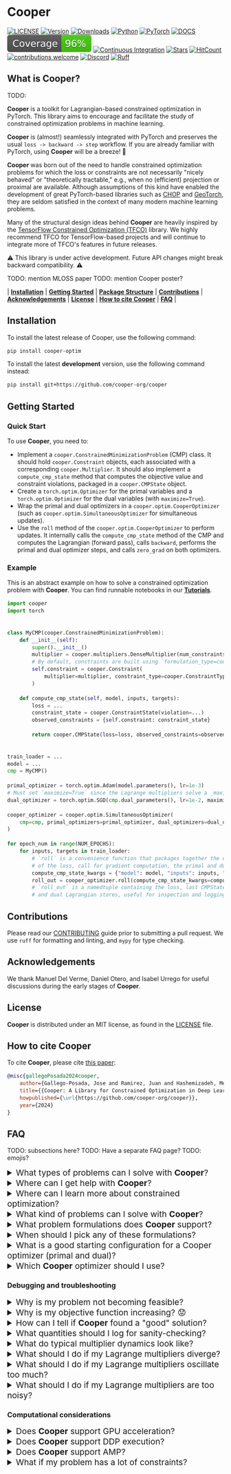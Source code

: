 # Cooper

[![LICENSE](https://img.shields.io/pypi/l/cooper-optim)](https://github.com/cooper-org/cooper/tree/master/LICENSE)
[![Version](https://img.shields.io/pypi/v/cooper-optim?label=version)](https://pypi.python.org/pypi/cooper-optim)
[![Downloads](https://img.shields.io/pepy/dt/cooper-optim?color=blue)](https://pypi.python.org/pypi/cooper-optim)
[![Python](https://img.shields.io/pypi/pyversions/cooper-optim?label=Python&logo=python&logoColor=white)](https://pypi.python.org/pypi/cooper-optim)
[![PyTorch](https://img.shields.io/badge/PyTorch-1.13.1+-EE4C2C?logo=pytorch)](https://pytorch.org/docs/stable/index.html)
[![DOCS](https://img.shields.io/readthedocs/cooper)](https://cooper.readthedocs.io/en/latest/?version=latest)
[![Coverage badge](https://raw.githubusercontent.com/cooper-org/cooper/python-coverage-comment-action-data/badge.svg)](https://github.com/cooper-org/cooper/tree/python-coverage-comment-action-data)
[![Continuous Integration](https://github.com/cooper-org/cooper/actions/workflows/ci.yml/badge.svg)](https://github.com/cooper-org/cooper/actions/workflows/ci.yml)
[![Stars](https://img.shields.io/github/stars/cooper-org/cooper)](https://github.com/cooper-org/cooper)
[![HitCount](https://img.shields.io/endpoint?url=https://hits.dwyl.com/cooper-org/cooper.json&color=brightgreen)](https://cooper.readthedocs.io/en/latest/?version=latest)
[![contributions welcome](https://img.shields.io/badge/contributions-welcome-brightgreen)](https://github.com/cooper-org/cooper/issues)
[![Discord](https://img.shields.io/badge/Discord-5865F2?logo=discord&logoColor=white)](https://discord.gg/Aq5PjH8m6E)
[![Ruff](https://img.shields.io/endpoint?url=https://raw.githubusercontent.com/astral-sh/ruff/main/assets/badge/v2.json)](https://github.com/astral-sh/ruff)

## What is Cooper?

TODO:

**Cooper** is a toolkit for Lagrangian-based constrained optimization in PyTorch.
This library aims to encourage and facilitate the study of constrained
optimization problems in machine learning.

**Cooper** is (almost!) seamlessly integrated with PyTorch and preserves the
usual `loss -> backward -> step` workflow. If you are already familiar with
PyTorch, using **Cooper** will be a breeze! 🙂

**Cooper** was born out of the need to handle constrained optimization problems
for which the loss or constraints are not necessarily "nicely behaved"
or "theoretically tractable," e.g., when no (efficient) projection or proximal
are available. Although assumptions of this kind have enabled the development of
great PyTorch-based libraries such as [CHOP](https://github.com/openopt/chop)
and [GeoTorch](https://github.com/Lezcano/geotorch), they are seldom satisfied
in the context of many modern machine learning problems.

Many of the structural design ideas behind **Cooper** are heavily inspired by
the [TensorFlow Constrained Optimization (TFCO)](https://github.com/google-research/tensorflow_constrained_optimization)
library. We highly recommend TFCO for TensorFlow-based projects and will
continue to integrate more of TFCO's features in future releases.

⚠️ This library is under active development. Future API changes might break backward
compatibility. ⚠️

TODO: mention MLOSS paper
TODO: mention Cooper poster?

| [**Installation**](#installation) | [**Getting Started**](#getting-started) | [**Package Structure**](#package-structure) | [**Contributions**](#contributions) | [**Acknowledgements**](#acknowledgements) | [**License**](#license) | [**How to cite Cooper**](#how-to-cite-cooper) | [**FAQ**](#faq) |

## Installation

To install the latest release of Cooper, use the following command:

```bash
pip install cooper-optim
```

To install the latest **development** version, use the following command instead:

```bash
pip install git+https://github.com/cooper-org/cooper
```

## Getting Started

### Quick Start

To use **Cooper**, you need to:

- Implement a `cooper.ConstrainedMinimizationProblem` (CMP) class. It should hold `cooper.Constraint` objects, each associated with a corresponding `cooper.Multiplier`. It should also implement a `compute_cmp_state` method that computes the objective value and constraint violations, packaged in a `cooper.CMPState` object.
- Create a `torch.optim.Optimizer` for the primal variables and a `torch.optim.Optimizer` for the dual variables (with `maximize=True`).
- Wrap the primal and dual optimizers in a `cooper.optim.CooperOptimizer` (such as `cooper.optim.SimultaneousOptimizer` for simultaneous updates).
- Use the `roll` method of the `cooper.optim.CooperOptimizer` to perform updates. It internally calls the `compute_cmp_state` method of the CMP and computes the Lagrangian (forward pass), calls `backward`, performs the primal and dual optimizer steps, and calls `zero_grad` on both optimizers.

### Example

This is an abstract example on how to solve a constrained optimization problem with
**Cooper**. You can find runnable notebooks in our [**Tutorials**](https://cooper.readthedocs.io/en/master/notebooks/index.html).

```python
import cooper
import torch


class MyCMP(cooper.ConstrainedMinimizationProblem):
    def __init__(self):
        super().__init__()
        multiplier = cooper.multipliers.DenseMultiplier(num_constraints=..., device=...)
        # By default, constraints are built using `formulation_type=cooper.LagrangianFormulation`
        self.constraint = cooper.Constraint(
            multiplier=multiplier, constraint_type=cooper.ConstraintType.INEQUALITY
        )

    def compute_cmp_state(self, model, inputs, targets):
        loss = ...
        constraint_state = cooper.ConstraintState(violation=...)
        observed_constraints = {self.constraint: constraint_state}

        return cooper.CMPState(loss=loss, observed_constraints=observed_constraints)


train_loader = ...
model = ...
cmp = MyCMP()

primal_optimizer = torch.optim.Adam(model.parameters(), lr=1e-3)
# Must set `maximize=True` since the Lagrange multipliers solve a _maximization_ problem
dual_optimizer = torch.optim.SGD(cmp.dual_parameters(), lr=1e-2, maximize=True)

cooper_optimizer = cooper.optim.SimultaneousOptimizer(
    cmp=cmp, primal_optimizers=primal_optimizer, dual_optimizers=dual_optimizer
)

for epoch_num in range(NUM_EPOCHS):
    for inputs, targets in train_loader:
        # `roll` is a convenience function that packages together the evaluation
        # of the loss, call for gradient computation, the primal and dual updates and zero_grad
        compute_cmp_state_kwargs = {"model": model, "inputs": inputs, "targets": targets}
        roll_out = cooper_optimizer.roll(compute_cmp_state_kwargs=compute_cmp_state_kwargs)
        # `roll_out` is a namedtuple containing the loss, last CMPState, and the primal
        # and dual Lagrangian stores, useful for inspection and logging
```

## Contributions

Please read our [CONTRIBUTING](https://github.com/cooper-org/cooper/tree/master/.github/CONTRIBUTING.md) guide prior to submitting a pull request. We use `ruff` for formatting and linting, and `mypy` for type checking.

## Acknowledgements

We thank Manuel Del Verme, Daniel Otero, and Isabel Urrego for useful discussions during the early stages of **Cooper**.

## License

**Cooper** is distributed under an MIT license, as found in the
[LICENSE](https://github.com/cooper-org/cooper/tree/master/LICENSE) file.

## How to cite **Cooper**

To cite **Cooper**, please cite [this paper](link-to-paper):

```bibtex
@misc{gallegoPosada2024cooper,
    author={Gallego-Posada, Jose and Ramirez, Juan and Hashemizadeh, Meraj and Lacoste-Julien, Simon},
    title={{Cooper: A Library for Constrained Optimization in Deep Learning}},
    howpublished={\url{https://github.com/cooper-org/cooper}},
    year={2024}
}
```

## FAQ

TODO: subsections here?
TODO: Have a separate FAQ page?
TODO: emojis?

<details>
  <summary style="font-size: 1.2rem;">
    What types of problems can I solve with <b>Cooper</b>?
  </summary>
  <div style="margin-left: 20px;">
    Answer here. For convex problems or problems with special structure, suggest other libraries.
  </div>
</details>

<details>
  <summary style="font-size: 1.2rem;">
    Where can I get help with <b>Cooper</b>?
  </summary>
  <div style="margin-left: 20px;">
    You can ask questions and get help on our <a href="https://discord.gg/Aq5PjH8m6E">Discord server</a>.
  </div>
</details>

<details>
  <summary style="font-size: 1.2rem;">
    Where can I learn more about constrained optimization?
  </summary>
  <div style="margin-left: 20px;">
    You can find more on convex constrained optimization in the book <a href="https://web.stanford.edu/~boyd/cvxbook/">Convex Optimization</a> by Boyd and Vandenberghe.
    For non-convex constrained optimization, you can check out the book <a href="http://athenasc.com/nonlinbook.html">Nonlinear Programming</a> by Bertsekas.
  </div>
</details>

<details>
  <summary style="font-size: 1.2rem;">
    What kind of problems can I solve with <b>Cooper</b>?
  </summary>
  <div style="margin-left: 20px;">
    <b>Cooper</b> is designed to solve constrained optimization problems in machine learning.
  </div>
</details>

<details>
  <summary style="font-size: 1.2rem;">
    What problem formulations does <b>Cooper</b> support?
  </summary>
  <div style="margin-left: 20px;">
    <b>Cooper</b> supports the following formulations:
    <ul>
      <li>Lagrangian Formulation</li>
      <li>Augmented Lagrangian Formulation</li>
    </ul>
  </div>
</details>

<details>
  <summary style="font-size: 1.2rem;">
    When should I pick any of these formulations?
  </summary>
  <div style="margin-left: 20px;">
    <b>Lagrangian Formulation</b> is a good choice when ...
    <br>
    <b>Augmented Lagrangian Formulation</b> is a good choice when ...
  </div>
</details>

<details>
  <summary style="font-size: 1.2rem;">
    What is a good starting configuration for a Cooper optimizer (primal and dual)?
  </summary>
  <div style="margin-left: 20px;">
    For the dual optimizer, we recommend using SGD with a learning rate not too high to avoid overshoots and setting `maximize=True`.
    <br>
    For the primal optimizer, we recommend ...
  </div>
</details>

<details>
  <summary style="font-size: 1.2rem;">
    Which <b>Cooper</b> optimizer should I use?
  </summary>
  <div style="margin-left: 20px;">
    <b>Cooper</b> provides a range of optimizers to choose from. The <b>AlternatingDualPrimalOptimizer</b> is a good starting point.
  </div>
</details>

### Debugging and troubleshooting

<details>
  <summary style="font-size: 1.2rem;">
    Why is my problem not becoming feasible?
  </summary>
  <div style="margin-left: 20px;">
    Answer here.
  </div>
</details>


<details>
  <summary style="font-size: 1.2rem;">
    Why is my objective function increasing? 😟
  </summary>
  <div style="margin-left: 20px;">
    There are several reasons why this might happen. But the most common one is that the dual learning rate is too high. Try reducing it.
  </div>
</details>

<details>
  <summary style="font-size: 1.2rem;">
    How can I tell if <b>Cooper</b> found a "good" solution?
  </summary>
  <div style="margin-left: 20px;">
    Answer here.
  </div>
</details>

<details>
  <summary style="font-size: 1.2rem;">
    What quantities should I log for sanity-checking?
  </summary>
  <div style="margin-left: 20px;">
    Answer here.
  </div>
</details>

<details>
  <summary style="font-size: 1.2rem;">
    What do typical multiplier dynamics look like?
  </summary>
  <div style="margin-left: 20px;">
    Answer here.
  </div>
</details>

<details>
  <summary style="font-size: 1.2rem;">
    What should I do if my Lagrange multipliers diverge?
  </summary>
  <div style="margin-left: 20px;">
    Answer here.
  </div>
</details>

<details>
  <summary style="font-size: 1.2rem;">
    What should I do if my Lagrange multipliers oscillate too much?
  </summary>
  <div style="margin-left: 20px;">
    Answer here.
  </div>
</details>

<details>
  <summary style="font-size: 1.2rem;">
    What should I do if my Lagrange multipliers are too noisy?
  </summary>
  <div style="margin-left: 20px;">
    Answer here.
  </div>
</details>

### Computational considerations

<details>
  <summary style="font-size: 1.2rem;">
    Does <b>Cooper</b> support GPU acceleration?
  </summary>
  <div style="margin-left: 20px;">
    Answer here.
  </div>
</details>

<details>
  <summary style="font-size: 1.2rem;">
    Does <b>Cooper</b> support DDP execution?
  </summary>
  <div style="margin-left: 20px;">
    Answer here.
  </div>
</details>

<details>
  <summary style="font-size: 1.2rem;">
    Does <b>Cooper</b> support AMP?
  </summary>
  <div style="margin-left: 20px;">
    Answer here.
  </div>
</details>

<details>
  <summary style="font-size: 1.2rem;">
    What if my problem has a lot of constraints?
  </summary>
  <div style="margin-left: 20px;">
    Answer here. IndexedMultipliers, ImplicitMultipliers, etc.
  </div>

### Advanced topics


### Miscellaneous

<details>
  <summary style="font-size: 1.2rem;">
    How do I cite <b>Cooper</b>?
  </summary>
  <div style="margin-left: 20px;">
    Answer here.
  </div>
</details>

<details>
  <summary style="font-size: 1.2rem;">
    Is there a JAX version of <b>Cooper</b>?
  </summary>
  <div style="margin-left: 20px;">
    Answer here.
  </div>
</details>

<details>
  <summary style="font-size: 1.2rem;">
    Is there a TensorFlow version of <b>Cooper</b>?
  </summary>
  <div style="margin-left: 20px;">
    Answer here. TFCO is a good alternative.
  </div>
</details>

If non convex
Or stochastic
Autograd differentiable objective and constraints (or non-differentiable constraints but with a surrogate)
Something about CMPState data structure
Argue for cheap cost (for free, compared to general minmax game)
Gradient of primal Lagrangian is autograd-friendly
Gradient of a linear combination of functions
Why are they useful?
What should I do if they oscillate too much?
What if they don’t stabilize/converge?
Complementary slackness
Dynamics/Solution
Loss/Lagrangian/ConstraintViolation
